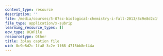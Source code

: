 ```yaml
---
content_type: resource
description: ''
file: /media/courses/5-07sc-biological-chemistry-i-fall-2013/8c9e8d2c1fa83c2e1f684715bb8ef44a_XmS9DYHQHi0.srt
file_type: application/x-subrip
learning_resource_types: []
ocw_type: OCWFile
resourcetype: Other
title: 3play caption file
uid: 8c9e8d2c-1fa8-3c2e-1f68-4715bb8ef44a
---
```

